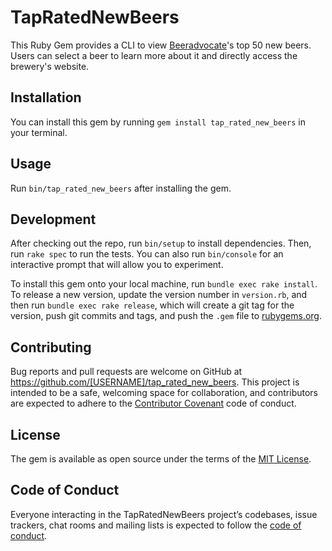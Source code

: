 # TapRatedNewBeers

This Ruby Gem provides a CLI to view <a href="https://www.beeradvocate.com/lists/new/">Beeradvocate</a>'s top 50 new beers. Users can select a beer to learn more about it and directly access the brewery's website.

## Installation

You can install this gem by running `gem install tap_rated_new_beers` in your terminal.

 

## Usage

Run `bin/tap_rated_new_beers` after installing the gem.
     

## Development

After checking out the repo, run `bin/setup` to install dependencies. Then, run `rake spec` to run the tests. You can also run `bin/console` for an interactive prompt that will allow you to experiment.

To install this gem onto your local machine, run `bundle exec rake install`. To release a new version, update the version number in `version.rb`, and then run `bundle exec rake release`, which will create a git tag for the version, push git commits and tags, and push the `.gem` file to [rubygems.org](https://rubygems.org).

## Contributing

Bug reports and pull requests are welcome on GitHub at https://github.com/[USERNAME]/tap_rated_new_beers. This project is intended to be a safe, welcoming space for collaboration, and contributors are expected to adhere to the [Contributor Covenant](http://contributor-covenant.org) code of conduct.

## License

The gem is available as open source under the terms of the [MIT License](https://opensource.org/licenses/MIT).

## Code of Conduct

Everyone interacting in the TapRatedNewBeers project’s codebases, issue trackers, chat rooms and mailing lists is expected to follow the [code of conduct](https://github.com/[USERNAME]/tap_rated_new_beers/blob/master/CODE_OF_CONDUCT.md).

